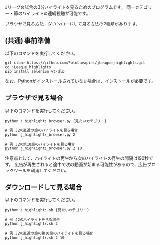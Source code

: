 Jリーグの試合の3分ハイライトを見るためのプログラムです。
同一カテゴリー・節のハイライトの連続視聴が可能です。

ブラウザで見る方法・ダウンロードして見る方法の2種類があります。

## (共通) 事前準備
以下のコマンドを実行してください。
```
git clone https://github.com/PoloLavapies/jLeague_highlights.git
cd jLeague_highlights
pip install selenium yt-dlp
```
なお、Pythonがインストールされていない場合は、インストールが必要です。

## ブラウザで見る場合
以下のコマンドを実行してください。
```
python j_highlights_browser.py {見たいカテゴリー}

# 例 J2の直近の節のハイライトを見る場合
python j_highlights_browser.py 2

# 例 J2の第10節のハイライトを見る場合
python j_highlights_browser.py 2 10
```
注意点として、ハイライトの再生から次のハイライトの再生の間隔は190秒です。
広告が再生されると途中で次の動画が始まる可能性があるので、広告ブロックツールを利用してください。

## ダウンロードして見る場合
以下のコマンドを実行してください。
```
python j_highlights.sh {見たいカテゴリー}

# 例 J2のハイライトを見る場合
python j_highlights.sh 2

# 例 J2の直近の節の第10節のハイライトを見る場合
python j_highlights.sh 2 10
```